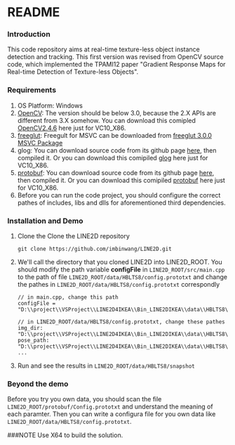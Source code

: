 # README #

### Introduction ###

This code repository aims at real-time texture-less object instance detection and tracking. This first version was revised from OpenCV source code, which implemented the TPAMI12 paper "Gradient Response Maps for Real-time Detection of Texture-less Objects".

### Requirements ###

1. OS Platform: Windows
2. [OpenCV](http://opencv.org/): The version should be below 3.0, because the 2.X APIs are different from 3.X somehow. You can download this comipled [OpenCV2.4.6](http://pan.baidu.com/s/1mgWFNHu) here just for VC10_X86.
3. [freeglut](http://freeglut.sourceforge.net/): Freegult for MSVC can be downloaded from [freeglut 3.0.0 MSVC Package](http://files.transmissionzero.co.uk/software/development/GLUT/freeglut-MSVC.zip)
4. glog: You can download source code from its github page [here](https://github.com/google/glog), then compiled it. Or you can download this comipiled [glog](http://pan.baidu.com/s/1o6TTRL4) here just for  VC10_X86.
5. [protobuf](https://developers.google.com/protocol-buffers/): You can download source code from its github page [here](https://github.com/google/protobuf), then compiled it. Or you can download this comipiled [protobuf](http://pan.baidu.com/s/1o73fIHG) here just for  VC10_X86.
6. Before you can run the code project, you should configure the correct pathes of includes, libs and dlls for aforementioned third dependencies.

### Installation and Demo ###

1. Clone the Clone the LINE2D repository

	```
	git clone https://github.com/imbinwang/LINE2D.git
	```

2. We'll call the directory that you cloned LINE2D into LINE2D_ROOT. You should modify the path variable **configFile** in `LINE2D_ROOT/src/main.cpp` to the path of file `LINE2D_ROOT/data/HBLTS8/config.prototxt` and change the pathes in `LINE2D_ROOT/data/HBLTS8/config.prototxt` correspondly

	```
    // in main.cpp, change this path
    configFile = "D:\\project\\VSProject\\LINE2D4IKEA\\Bin_LINE2DIKEA\\data\\HBLTS8\\config.prototxt";
	```
	```
    // in LINE2D_ROOT/data/HBLTS8/config.prototxt, change these pathes
    img_dir: "D:\\project\\VSProject\\LINE2D4IKEA\\Bin_LINE2DIKEA\\data\\HBLTS8\\templates\\HBLTS8_70_cut"
	pose_path: "D:\\project\\VSProject\\LINE2D4IKEA\\Bin_LINE2DIKEA\\data\\HBLTS8\\poses\\HBLTS8_70_cut.txt"
    ...   
	```

3. Run and see the results in `LINE2D_ROOT/data/HBLTS8/snapshot`

### Beyond the demo ###

Before you try you own data, you should scan the file `LINE2D_ROOT/protobuf/Config.prototxt` and understand the meaning of each paramter. Then you can write a configura file for you own data like `LINE2D_ROOT/data/HBLTS8/config.prototxt`.

###NOTE
Use X64 to build the solution.
